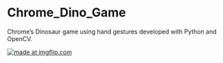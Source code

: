 # Chrome_Dino_Game
Chrome’s Dinosaur game using hand gestures developed with Python and OpenCV.

<a href="https://imgflip.com/gif/2micwd"><img src="https://i.imgflip.com/2micwd.gif" title="made at imgflip.com"/></a>
